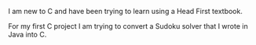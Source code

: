 I am new to C and have been trying to learn using a Head First textbook.

For my first C project I am trying to convert a Sudoku solver that I wrote in Java into C.